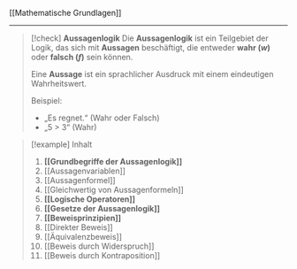 [[Mathematische Grundlagen]]

---

> [!check] **Aussagenlogik**
> Die **Aussagenlogik** ist ein Teilgebiet der Logik, das sich mit **Aussagen** beschäftigt, die entweder **wahr ($w$)** oder **falsch ($f$)** sein können.
>
> Eine **Aussage** ist ein sprachlicher Ausdruck mit einem eindeutigen Wahrheitswert.
>
> Beispiel:
> - „Es regnet.“ (Wahr oder Falsch)
> - „5 > 3“ (Wahr)

> [!example] Inhalt
> 1. **[[Grundbegriffe der Aussagenlogik]]**
> 	1. [[Aussagenvariablen]]
> 	2. [[Aussagenformel]]
> 	3. [[Gleichwertig von Aussagenformeln]]
> 2. **[[Logische Operatoren]]**
> 3. **[[Gesetze der Aussagenlogik]]**
> 4. **[[Beweisprinzipien]]**
> 	1. [[Direkter Beweis]]
> 	2. [[Äquivalenzbeweis]]
> 	3. [[Beweis durch Widerspruch]]
> 	4. [[Beweis durch Kontraposition]]
